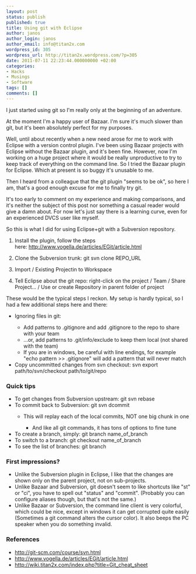 ```yaml
---
layout: post
status: publish
published: true
title: Using git with Eclipse
author: janos
author_login: janos
author_email: info@titan2x.com
wordpress_id: 305
wordpress_url: http://titan2x.wordpress.com/?p=305
date: 2011-07-11 22:23:44.000000000 +02:00
categories:
- Hacks
- Musings
- Software
tags: []
comments: []
---
```

I just started using git so I'm really only at the beginning of an adventure.

At the moment I'm a happy user of Bazaar. I'm sure it's much slower than git, but it's been absolutely perfect for my purposes.

Well, until about recently when a new need arose for me to work with Eclipse with a version control plugin. I've been using Bazaar projects with Eclipse without the Bazaar plugin, and it's been fine. However, now I'm working on a huge project where it would be really unproductive to try to keep track of everything on the command line. So I tried the Bazaar plugin for Eclipse. Which at present is so buggy it's unusable to me.

Then I heard from a colleague that the git plugin "seems to be ok", so here I am, that's a good enough excuse for me to finally try git.

It's too early to comment on my experience and making comparisons, and it's neither the subject of this post nor something a casual reader would give a damn about. For now let's just say there is a learning curve, even for an experienced DVCS user like myself.

So this is what I did for using Eclipse+git with a Subversion repository.

1. Install the plugin, follow the steps here: <a href="http://www.vogella.de/articles/EGit/article.html">http://www.vogella.de/articles/EGit/article.html</a>

2. Clone the Subversion trunk: git svn clone REPO_URL

3. Import / Existing Projectin to Workspace

4. Tell Eclipse about the git repo: right-click on the project / Team / Share Project... / Use or create Repository in parent folder of project

These would be the typical steps I reckon. My setup is hardly typical, so I had a few additional steps here and there:
<ul>
	<li>Ignoring files in git:</li>
<ul>
	<li>Add patterns to .gitignore and add .gitignore to the repo to share with your team</li>
	<li>...or, add patterns to .git/info/exclude to keep them local (not shared with the team)</li>
	<li>If you are in windows, be careful with line endings, for example "echo pattern &gt;&gt; .gitignore" will add a pattern that will never match</li>
</ul>
	<li>Copy uncommitted changes from svn checkout: svn export path/to/svn/checkout path/to/git/repo</li>
</ul>
<h3>Quick tips</h3>
<ul>
	<li>To get changes from Subversion upstream: git svn rebase</li>
	<li>To commit back to Subversion: git svn dcommit</li>
<ul>
	<li>This will replay each of the local commits, NOT one big chunk in one</li>
<ul>
	<li>And like all git commands, it has tons of options to fine tune</li>
</ul>
</ul>
	<li>To create a branch, simply: git branch name_of_branch</li>
	<li>To switch to a branch: git checkout name_of_branch</li>
	<li>To see the list of branches: git branch</li>
</ul>
<h3>First impressions?</h3>
<ul>
	<li>Unlike the Subversion plugin in Eclipse, I like that the changes are shown only on the parent project, not on sub-projects.</li>
	<li>Unlike Bazaar and Subversion, git doesn't seem to like shortcuts like "st" or "ci", you have to spell out "status" and "commit". (Probably you can configure aliases though, but that's not the same.)</li>
	<li>Unlike Bazaar or Subversion, the command line client is very colorful, which could be nice, except in windows it can get corrupted quite easily (Sometimes a git command alters the cursor color). It also beeps the PC speaker when you do something invalid.</li>
</ul>
<h3>References</h3>
<ul>
	<li><a href="http://git-scm.com/course/svn.html">http://git-scm.com/course/svn.html</a></li>
	<li><a href="http://www.vogella.de/articles/EGit/article.html">http://www.vogella.de/articles/EGit/article.html</a></li>
	<li><a href="http://wiki.titan2x.com/index.php?title=Git_cheat_sheet">http://wiki.titan2x.com/index.php?title=Git_cheat_sheet</a></li>
</ul>
